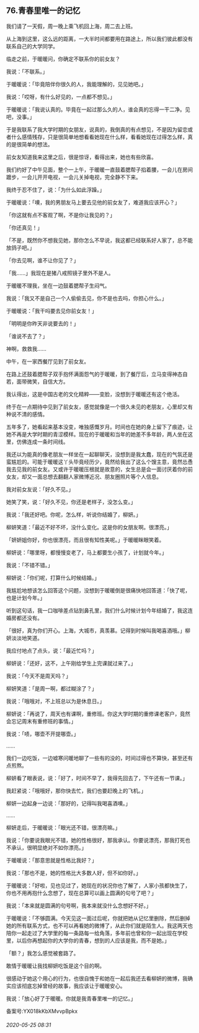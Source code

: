 ## 76.青春里唯一的记忆
我们请了一天假，周一晚上乘飞机回上海，周二去上班。


从上海到这里，这么远的距离，一大半时间都要用在路途上，所以我们彼此都没有联系自己的大学同学。


临走之前，于暖暖问，你确定不联系你的前女友？


我说：「不联系。」


于暖暖说：「毕竟陪伴你很久的人，我能理解的，见见她吧。」


我说：「哎呀，有什么好见的，一点都不想见。」


于暖暖说：「我说认真的。毕竟在一起过那么久的人，谁会真的忘得一干二净。见吧，没事。」


于是我联系了我大学时期的女朋友，说真的，我倒真的有点想见，不是因为留恋或者什么感情残存，只是很简单地想看看她现在什么样，看看她现在过得怎么样，真的是很简单的想法。


前女友知道我来这里之后，很是惊讶，看得出来，她也有些欣喜。


我们约好了中午见面，整个一上午，于暖暖一直鼓着腮帮子掐着腰，一会儿在房间踱步，一会儿开开电视，一会儿关掉电视，完全静不下来。


我终于忍不住了，说：「为什么如此浮躁。」


于暖暖说：「噢，我的男朋友马上要去见他的前女友了，难道我应该开心？」


「你这就有点不客观了啊，不是你让我见的？」


「你还真见！」


「不是，既然你不想我见她，那你怎么不早说，我这都已经联系好人家了，总不能放鸽子吧。」


「你去见啊，谁不让你见了？」


「我……」我现在是猪八戒照镜子里外不是人。


于暖暖不理我，坐在一边鼓着腮帮子生闷气。


我说：「我又不是自己一个人偷偷去见，你不是也去吗，你担心什么。」


于暖暖说：「我干吗要去见你前女友！」


「明明是你昨天非说要去的！」


「谁说不去了？」


神啊，救救我……


中午，在一家西餐厅见到了前女友。


在路上还鼓着腮帮子双手抱怀满面怨气的于暖暖，到了餐厅后，立马变得神态自若，面带微笑，自信大方。


我认得出，这是中国古老的文化精粹——变脸，没想到于暖暖还有这个绝活。


终于在一点期待中见到了前女友，感觉就像是一个很久未见的老朋友，心里却又有种说不清的感情。


五年多了，她看起来基本没变，唯独感慨岁月。时间也在她的身上留下了痕迹，让她不再是大学时期的青涩模样。现在的于暖暖和当年的她差不多年龄，两人坐在这里，仿佛连成一条时间线。


我还以为能真的像老朋友一样坐在一起聊聊天，没想到是我太蠢，现在的气氛还是蛮尴尬的。可能于暖暖这丫头毕竟经历少，竟然给我出了这么个馊主意，竟然怂恿我去见我的前女友。又或许于暖暖压根就是故意的，女生总是会一面讨厌着你的前女友，却又一面总想去翻翻人家微博近况、朋友圈照片等个人信息。


我对前女友说：「好久不见。」


她笑了笑，说：「好久不见，你还是老样子，没怎么变。」


我说：「我还好吧。你呢，怎么样，听说你结婚了，柳妍。」


柳妍笑道：「最近不好不坏，没什么变化。这是你的女朋友啊。很漂亮。」


「妍妍姐你好，你也很漂亮，而且很有知性美呢。」于暖暖眯眼笑着。


柳妍说：「哪里呀，都慢慢变老了，马上都要生小孩了，计划就今年。」


我说：「不错不错。」


柳妍说：「你们呢，打算什么时候结婚。」


我尴尬地想该怎么回答这个问题，没想到于暖暖倒是很痛快地回答道：「快了呢，也是计划今年。」


听到这句话，我一口咖啡差点钻到鼻孔里，我们什么时候计划今年结婚了，我这连婚房都还没有。


「很好，真为你们开心。上海，大城市，真羡慕。记得到时候叫我喝喜酒哦。」柳妍淡淡地笑道。


我应付地点了点头，说：「最近忙吗？」


柳妍说：「还好，这不，上午刚给学生上完课就过来了。」


我说：「今天不是周天吗？」


柳妍笑道：「是周一啊，都过糊涂了？」


我说：「哦哦对，不上班总以为是休息日。」


柳妍说：「再说了，周天也有课啊，重修班。你这大学时期的重修课老客户，竟然会忘记周末有重修班的事情。」


我说：「啧，哪壶不开提哪壶。」


……


我们一边吃饭，一边嘘寒问暖地聊了一些有的没的，时间过得也不算快，甚至还有点煎熬。


柳妍看了眼表说，说：「好了，时间不早了，我得先回去了，下午还有一节课。」


我赶紧说：「哦哦好，那你快去忙，我们也要赶晚上的飞机。」


柳妍一边起身一边说：「那好的，记得叫我喝喜酒噢。」


……


柳妍走后，于暖暖说：「眼光还不错，很漂亮嘛。」


我说：「你要说我眼光不错，她的性格很好，那我承认。你要说漂亮，那我打死也不承认，很明显绝对不如你漂亮。」


于暖暖说：「那意思就是性格比我好？」


我说：「那也不是，她的性格比大多数人好，但不如你好。」


于暖暖说：「好啦，见也见过了，她现在的状况你也了解了，人家小孩都快生了，你也不用再抱什么念想了，现在总算可以画上圆满的句号了吧？」


我说：「本来就是圆满的句号啊，我本来就没什么念想好不好。」


于暖暖说：「不够圆满。今天见这一面过后呢，你就把她从记忆里删除，然后删掉她的所有联系方式，也不可以再看她的微博了，从此你们就是陌生人。我这两天也陪你一起走过了大学里的每一条路每一给角落，多年前也曾和你一起出现在学校里，以后你再想起你的大学你的青春，想到的人应该是我，而不是她。」


「额？」我怎么感觉被套路了。


敢情于暖暖让我找柳妍吃饭是这个目的啊。


很感动于她这个用心的行为，也很自愧于和她在一起后我还去看柳妍的微博，我确实应该彻底忘掉曾经的故事，我应该让于暖暖安心。


我说：「放心好了于暖暖。你就是我青春里唯一的记忆。」


备案号:YX018kKbXMvvpBpkx


###### 2020-05-25 08:31
